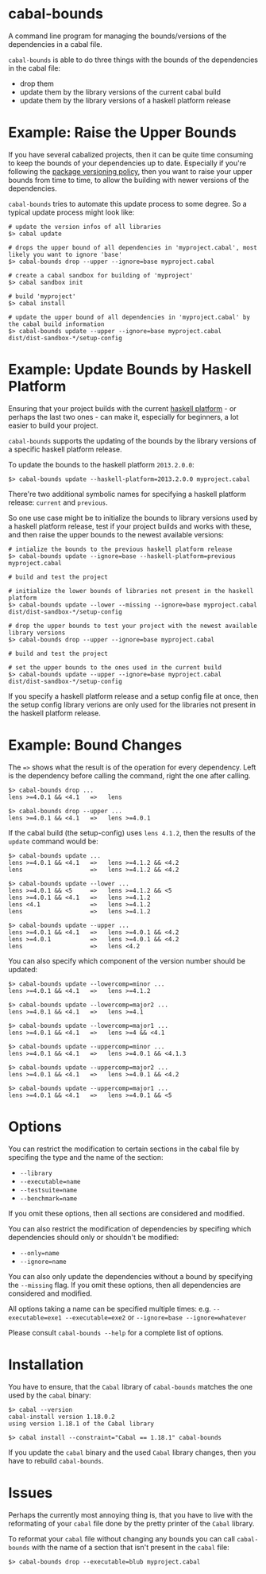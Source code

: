 cabal-bounds
============

A command line program for managing the bounds/versions of the dependencies in a cabal file.

`cabal-bounds` is able to do three things with the bounds of the dependencies in the cabal file:
* drop them
* update them by the library versions of the current cabal build
* update them by the library versions of a haskell platform release

Example: Raise the Upper Bounds
===============================

If you have several cabalized projects, then it can be quite time consuming to keep the
bounds of your dependencies up to date. Especially if you're following the [package versioning policy](<http://www.haskell.org/haskellwiki/Package_versioning_policy>),
then you want to raise your upper bounds from time to time, to allow the building with newer
versions of the dependencies.

`cabal-bounds` tries to automate this update process to some degree. So a typical update process might look like:

    # update the version infos of all libraries
    $> cabal update

    # drops the upper bound of all dependencies in 'myproject.cabal', most likely you want to ignore 'base'
    $> cabal-bounds drop --upper --ignore=base myproject.cabal

    # create a cabal sandbox for building of 'myproject'
    $> cabal sandbox init
      
    # build 'myproject'
    $> cabal install

    # update the upper bound of all dependencies in 'myproject.cabal' by the cabal build information
    $> cabal-bounds update --upper --ignore=base myproject.cabal dist/dist-sandbox-*/setup-config 

Example: Update Bounds by Haskell Platform
==========================================

Ensuring that your project builds with the current [haskell platform](<https://www.haskell.org/platform/>) - or
perhaps the last two ones - can make it, especially for beginners, a lot easier to build your project.

`cabal-bounds` supports the updating of the bounds by the library versions of a specific haskell platform release.

To update the bounds to the haskell platform `2013.2.0.0`:

    $> cabal-bounds update --haskell-platform=2013.2.0.0 myproject.cabal

There're two additional symbolic names for specifying a haskell platform release: `current` and `previous`.

So one use case might be to initialize the bounds to library versions used by a haskell platform release,
test if your project builds and works with these, and then raise the upper bounds to the newest available versions:

    # intialize the bounds to the previous haskell platform release
    $> cabal-bounds update --ignore=base --haskell-platform=previous myproject.cabal

    # build and test the project

    # initialize the lower bounds of libraries not present in the haskell platform
    $> cabal-bounds update --lower --missing --ignore=base myproject.cabal dist/dist-sandbox-*/setup-config

    # drop the upper bounds to test your project with the newest available library versions
    $> cabal-bounds drop --upper --ignore=base myproject.cabal

    # build and test the project

    # set the upper bounds to the ones used in the current build
    $> cabal-bounds update --upper --ignore=base myproject.cabal dist/dist-sandbox-*/setup-config

If you specify a haskell platform release and a setup config file at once, then the setup config library
verions are only used for the libraries not present in the haskell platform release.

Example: Bound Changes
======================

The `=>` shows what the result is of the operation for every dependency. Left is the dependency before
calling the command, right the one after calling.

    $> cabal-bounds drop ...
    lens >=4.0.1 && <4.1   =>   lens

    $> cabal-bounds drop --upper ...
    lens >=4.0.1 && <4.1   =>   lens >=4.0.1

If the cabal build (the setup-config) uses `lens 4.1.2`, then the results of the `update` command would be:

    $> cabal-bounds update ...
    lens >=4.0.1 && <4.1   =>   lens >=4.1.2 && <4.2
    lens                   =>   lens >=4.1.2 && <4.2

    $> cabal-bounds update --lower ...
    lens >=4.0.1 && <5     =>   lens >=4.1.2 && <5
    lens >=4.0.1 && <4.1   =>   lens >=4.1.2
    lens <4.1              =>   lens >=4.1.2
    lens                   =>   lens >=4.1.2

    $> cabal-bounds update --upper ...
    lens >=4.0.1 && <4.1   =>   lens >=4.0.1 && <4.2
    lens >=4.0.1           =>   lens >=4.0.1 && <4.2
    lens                   =>   lens <4.2

You can also specify which component of the version number should be updated:

    $> cabal-bounds update --lowercomp=minor ...
    lens >=4.0.1 && <4.1   =>   lens >=4.1.2

    $> cabal-bounds update --lowercomp=major2 ...
    lens >=4.0.1 && <4.1   =>   lens >=4.1

    $> cabal-bounds update --lowercomp=major1 ...
    lens >=4.0.1 && <4.1   =>   lens >=4 && <4.1

    $> cabal-bounds update --uppercomp=minor ...
    lens >=4.0.1 && <4.1   =>   lens >=4.0.1 && <4.1.3

    $> cabal-bounds update --uppercomp=major2 ...
    lens >=4.0.1 && <4.1   =>   lens >=4.0.1 && <4.2

    $> cabal-bounds update --uppercomp=major1 ...
    lens >=4.0.1 && <4.1   =>   lens >=4.0.1 && <5

Options
=======

You can restrict the modification to certain sections in the cabal file by specifing the type and the name of the section:
* `--library`
* `--executable=name`
* `--testsuite=name`
* `--benchmark=name`

If you omit these options, then all sections are considered and modified.

You can also restrict the modification of dependencies by specifing which dependencies should only or shouldn't be modified:
* `--only=name`
* `--ignore=name`

You can also only update the dependencies without a bound by specifying the `--missing` flag.
If you omit these options, then all dependencies are considered and modified.

All options taking a name can be specified multiple times:
e.g. `--executable=exe1 --executable=exe2` or `--ignore=base --ignore=whatever`

Please consult `cabal-bounds --help` for a complete list of options.

Installation
============

You have to ensure, that the `Cabal` library of `cabal-bounds` matches the one used by the `cabal` binary:

    $> cabal --version
    cabal-install version 1.18.0.2
    using version 1.18.1 of the Cabal library 

    $> cabal install --constraint="Cabal == 1.18.1" cabal-bounds

If you update the `cabal` binary and the used `Cabal` library changes, then you have to rebuild `cabal-bounds`.

Issues
======

Perhaps the currently most annoying thing is, that you have to live with the reformating of your
`cabal` file done by the pretty printer of the `Cabal` library.

To reformat your `cabal` file without changing any bounds you can call `cabal-bounds` with the name of
a section that isn't present in the `cabal` file:

    $> cabal-bounds drop --executable=blub myproject.cabal
